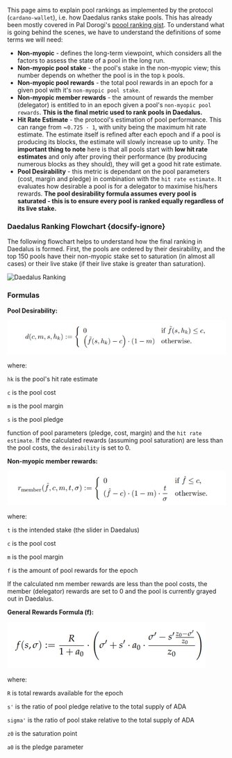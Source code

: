 This page aims to explain pool rankings as implemented by the protocol (`cardano-wallet`), i.e. how Daedalus ranks stake pools. This has already been mostly covered in Pal Dorogi's [poool ranking gist](https://gist.github.com/ilap/ad088d31e542f73685a3a245b3ad6c50#cardano-pool-ranking-in-daedalus).
To understand what is going behind the scenes, we have to understand the definitions of some terms we will need:

- **Non-myopic** - defines the long-term viewpoint, which considers all the factors to assess the state of a pool in the long run.
- **Non-myopic pool stake** - the pool's stake in the non-myopic view; this number depends on whether the pool is in the top `k` pools.
- **Non-myopic pool rewards** - the total pool rewards in an epoch for a given pool with it's `non-myopic pool stake`.
- **Non-myopic member rewards** - the amount of rewards the member (delegator) is entitled to in an epoch given a pool's `non-myopic pool rewards`. **This is the final metric used to rank pools in Daedalus.**
- **Hit Rate Estimate** - the protocol's estimation of pool performance. This can range from ~`0.725 - 1`, with unity being the maximum hit rate estimate. The estimate itself is refined after each epoch and if a pool is producing its blocks, the estimate will slowly increase up to unity. The **important thing to note** here is that all pools start with **low hit rate estimates** and only after proving their performance (by producing numerous blocks as they should), they will get a good hit rate estimate.
- **Pool Desirability** - this metric is dependant on the pool parameters (cost, margin and pledge) in combination with the `hit rate estimate`. It evaluates how desirable a pool is for a delegator to maximise his/hers rewards. **The pool desirability formula assumes every pool is saturated - this is to ensure every pool is ranked equally regardless of its live stake.**

### Daedalus Ranking Flowchart {docsify-ignore}

The following flowchart helps to understand how the final ranking in Daedalus is formed.
First, the pools are ordered by their desirability, and the top 150 pools have their non-myopic stake set to saturation (in almost all cases) or their live stake (if their live stake is greater than saturation).

![Daedalus Ranking](https://github.com/DamjanOstrelic/shelley-scripts/blob/master/Daedalus%20ranking.png?raw=true)

### Formulas

**Pool Desirability:**

![Desirability](desirability-formula.png "Pool Desirability")

where:

`hk` is the pool's hit rate estimate

`c` is the pool cost

`m` is the pool margin

`s` is the pool pledge

function of pool parameters (pledge, cost, margin) and the `hit rate estimate`. If the calculated rewards (assuming pool saturation) are less than the pool costs, the `desirability` is set to 0.

**Non-myopic member rewards:**

![NM-Member Rewards](nm-member-rewards-formula.png "Non-myopic member rewards")

where:

`t` is the intended stake (the slider in Daedalus)

`c` is the pool cost

`m` is the pool margin

`f` is the amount of pool rewards for the epoch

If the calculated nm member rewards are less than the pool costs, the member (delegator) rewards are set to 0 and the pool is currently grayed out in Daedalus.

**General Rewards Formula (f):**

![Rewards](general-rewards-formula.png "General Rewards Formula")

where:

`R` is total rewards available for the epoch

`s'` is the ratio of pool pledge relative to the total supply of ADA

`sigma'` is the ratio of pool stake relative to the total supply of ADA

`z0` is the saturation point

`a0` is the pledge parameter
